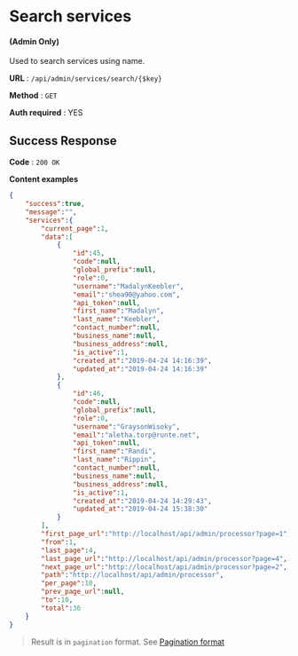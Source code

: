 # Search services

#### (**Admin Only**)

Used to search services using name.

**URL** : `/api/admin/services/search/{$key}`

**Method** : `GET`

**Auth required** : YES

## Success Response

**Code** : `200 OK`

**Content examples**

```json
{
    "success":true,
    "message":"",
    "services":{
        "current_page":1,
        "data":[
            {
                "id":45,
                "code":null,
                "global_prefix":null,
                "role":0,
                "username":"MadalynKeebler",
                "email":"shea90@yahoo.com",
                "api_token":null,
                "first_name":"Madalyn",
                "last_name":"Keebler",
                "contact_number":null,
                "business_name":null,
                "business_address":null,
                "is_active":1,
                "created_at":"2019-04-24 14:16:39",
                "updated_at":"2019-04-24 14:16:39"
            },
            {
                "id":46,
                "code":null,
                "global_prefix":null,
                "role":0,
                "username":"GraysonWisoky",
                "email":"aletha.torp@runte.net",
                "api_token":null,
                "first_name":"Randi",
                "last_name":"Rippin",
                "contact_number":null,
                "business_name":null,
                "business_address":null,
                "is_active":1,
                "created_at":"2019-04-24 14:29:43",
                "updated_at":"2019-04-24 15:38:30"
            }
        ],
        "first_page_url":"http://localhost/api/admin/processor?page=1",
        "from":1,
        "last_page":4,
        "last_page_url":"http://localhost/api/admin/processor?page=4",
        "next_page_url":"http://localhost/api/admin/processor?page=2",
        "path":"http://localhost/api/admin/processor",
        "per_page":10,
        "prev_page_url":null,
        "to":10,
        "total":36
    }
}
```

> Result is in `pagination` format. See [Pagination format](../../helper/pagination.md)
